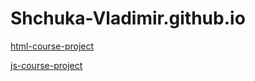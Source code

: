 # Shchuka-Vladimir.github.io

[html-course-project](https://Shchuka-Vladimir.github.io/html-course-project/)

[js-course-project](https://Shchuka-Vladimir.github.io/js-course-project/)
